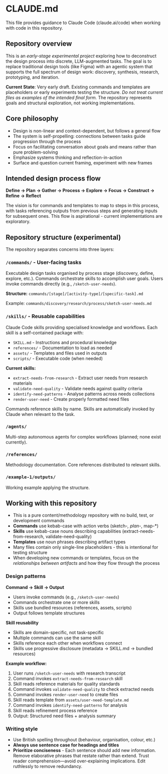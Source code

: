 # CLAUDE.md

This file provides guidance to Claude Code (claude.ai/code) when working with code in this repository.

## Repository overview

This is an _early-stage experimental project_ exploring how to deconstruct the design process into discrete, LLM-augmented tasks. The goal is to replace traditional design tools (like Figma) with an agentic system that supports the full spectrum of design work: discovery, synthesis, research, prototyping, and iteration.

**Current State**: Very early draft. Existing commands and templates are placeholders or early experiments testing the structure. _Do not treat current files as examples of the intended final form._ The repository represents goals and structural exploration, not working implementations.

## Core philosophy

- Design is non-linear and context-dependent, but follows a general flow
- The system is self-propelling: connections between tasks guide progression through the process
- Focus on facilitating conversation about goals and means rather than pure problem-solving
- Emphasize systems thinking and reflection-in-action
- Surface and question current framing, experiment with new frames

## Intended design process flow

**Define → Plan → Gather → Process → Explore → Focus → Construct → Refine → Reflect**

The vision is for commands and templates to map to steps in this process, with tasks referencing outputs from previous steps and generating inputs for subsequent ones. This flow is aspirational - current implementations are exploratory.

## Repository structure (experimental)

The repository separates concerns into three layers:

### `/commands/` - User-facing tasks
Executable design tasks organised by process stage (discovery, define, explore, etc.). Commands orchestrate skills to accomplish user goals. Users invoke commands directly (e.g., `/sketch-user-needs`).

**Structure:** `commands/[stage]/[activity-type]/[specific-task].md`

Example: `commands/discovery/research/process/sketch-user-needs.md`

### `/skills/` - Reusable capabilities
Claude Code skills providing specialised knowledge and workflows. Each skill is a self-contained package with:
- `SKILL.md` - Instructions and procedural knowledge
- `references/` - Documentation to load as needed
- `assets/` - Templates and files used in outputs
- `scripts/` - Executable code (when needed)

**Current skills:**
- `extract-needs-from-research` - Extract user needs from research materials
- `validate-need-quality` - Validate needs against quality criteria
- `identify-need-patterns` - Analyse patterns across needs collections
- `render-user-need` - Create properly formatted need files

Commands reference skills by name. Skills are automatically invoked by Claude when relevant to the task.

### `/agents/`
Multi-step autonomous agents for complex workflows (planned; none exist currently).

### `/references/`
Methodology documentation. Core references distributed to relevant skills.

### `/example-1/outputs/`
Working example applying the structure.

## Working with this repository

- This is a pure content/methodology repository with no build, test, or development commands
- **Commands** use kebab-case with action verbs (sketch-*, plan-*, map-*)
- **Skills** use kebab-case nouns describing capabilities (extract-needs-from-research, validate-need-quality)
- **Templates** use noun phrases describing artifact types
- Many files contain only single-line placeholders - this is intentional for testing structure
- When developing new commands or templates, focus on the _relationships between artifacts_ and how they flow through the process

### Design patterns

**Command → Skill → Output**
- Users invoke commands (e.g., `/sketch-user-needs`)
- Commands orchestrate one or more skills
- Skills use bundled resources (references, assets, scripts)
- Output follows template structures

**Skill reusability**
- Skills are domain-specific, not task-specific
- Multiple commands can use the same skill
- Skills reference each other when workflows connect
- Skills use progressive disclosure (metadata → SKILL.md → bundled resources)

**Example workflow:**
1. User runs `/sketch-user-needs` with research transcript
2. Command invokes `extract-needs-from-research` skill
3. Skill reads reference materials for quality standards
4. Command invokes `validate-need-quality` to check extracted needs
5. Command invokes `render-user-need` to create files
6. Skill reads template from `assets/user-need-template.md`
7. Command invokes `identify-need-patterns` for analysis
8. Skill reads refinement process reference
9. Output: Structured need files + analysis summary

### Writing style
- Use British spelling throughout (behaviour, organisation, colour, etc.)
- **Always use sentence case for headings and titles**
- **Prioritize conciseness** - Each sentence should add new information. Remove elaborative phrases that restate rather than extend. Trust reader comprehension—avoid over-explaining implications. Edit ruthlessly to remove redundancy.